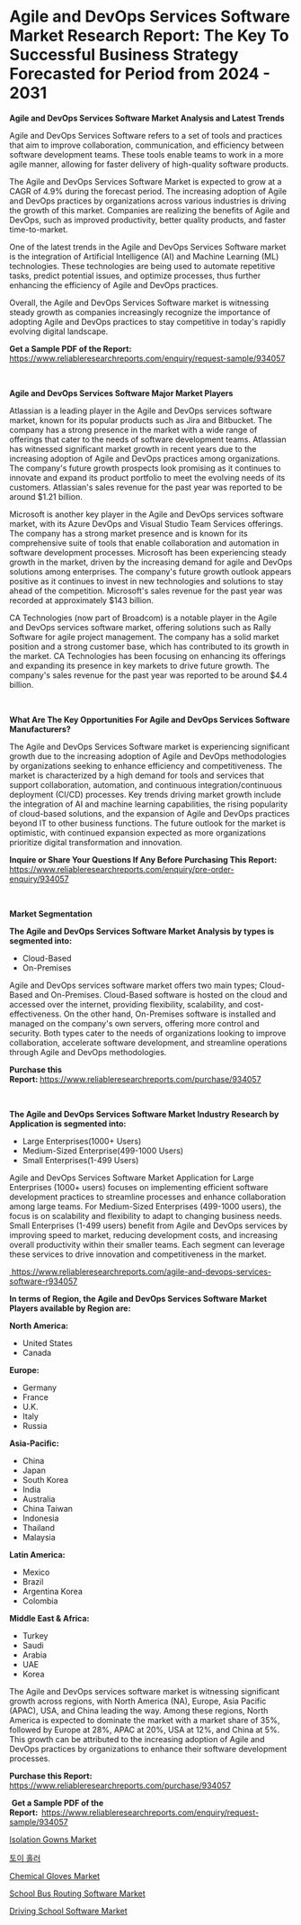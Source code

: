 <p><h1>Agile and DevOps Services Software Market Research Report: The Key To Successful Business Strategy Forecasted for Period from 2024 - 2031</h1></p><p><strong>Agile and DevOps Services Software Market Analysis and Latest Trends</strong></p>
<p><p>Agile and DevOps Services Software refers to a set of tools and practices that aim to improve collaboration, communication, and efficiency between software development teams. These tools enable teams to work in a more agile manner, allowing for faster delivery of high-quality software products.</p><p>The Agile and DevOps Services Software Market is expected to grow at a CAGR of 4.9% during the forecast period. The increasing adoption of Agile and DevOps practices by organizations across various industries is driving the growth of this market. Companies are realizing the benefits of Agile and DevOps, such as improved productivity, better quality products, and faster time-to-market.</p><p>One of the latest trends in the Agile and DevOps Services Software market is the integration of Artificial Intelligence (AI) and Machine Learning (ML) technologies. These technologies are being used to automate repetitive tasks, predict potential issues, and optimize processes, thus further enhancing the efficiency of Agile and DevOps practices.</p><p>Overall, the Agile and DevOps Services Software market is witnessing steady growth as companies increasingly recognize the importance of adopting Agile and DevOps practices to stay competitive in today's rapidly evolving digital landscape.</p></p>
<p><strong>Get a Sample PDF of the Report:&nbsp;</strong> <a href="https://www.reliableresearchreports.com/enquiry/request-sample/934057">https://www.reliableresearchreports.com/enquiry/request-sample/934057</a></p>
<p>&nbsp;</p>
<p><strong>Agile and DevOps Services Software Major Market Players</strong></p>
<p><p>Atlassian is a leading player in the Agile and DevOps services software market, known for its popular products such as Jira and Bitbucket. The company has a strong presence in the market with a wide range of offerings that cater to the needs of software development teams. Atlassian has witnessed significant market growth in recent years due to the increasing adoption of Agile and DevOps practices among organizations. The company's future growth prospects look promising as it continues to innovate and expand its product portfolio to meet the evolving needs of its customers. Atlassian's sales revenue for the past year was reported to be around $1.21 billion.</p><p>Microsoft is another key player in the Agile and DevOps services software market, with its Azure DevOps and Visual Studio Team Services offerings. The company has a strong market presence and is known for its comprehensive suite of tools that enable collaboration and automation in software development processes. Microsoft has been experiencing steady growth in the market, driven by the increasing demand for agile and DevOps solutions among enterprises. The company's future growth outlook appears positive as it continues to invest in new technologies and solutions to stay ahead of the competition. Microsoft's sales revenue for the past year was recorded at approximately $143 billion.</p><p>CA Technologies (now part of Broadcom) is a notable player in the Agile and DevOps services software market, offering solutions such as Rally Software for agile project management. The company has a solid market position and a strong customer base, which has contributed to its growth in the market. CA Technologies has been focusing on enhancing its offerings and expanding its presence in key markets to drive future growth. The company's sales revenue for the past year was reported to be around $4.4 billion.</p></p>
<p>&nbsp;</p>
<p><strong>What Are The Key Opportunities For Agile and DevOps Services Software Manufacturers?</strong></p>
<p><p>The Agile and DevOps Services Software market is experiencing significant growth due to the increasing adoption of Agile and DevOps methodologies by organizations seeking to enhance efficiency and competitiveness. The market is characterized by a high demand for tools and services that support collaboration, automation, and continuous integration/continuous deployment (CI/CD) processes. Key trends driving market growth include the integration of AI and machine learning capabilities, the rising popularity of cloud-based solutions, and the expansion of Agile and DevOps practices beyond IT to other business functions. The future outlook for the market is optimistic, with continued expansion expected as more organizations prioritize digital transformation and innovation.</p></p>
<p><strong>Inquire or Share Your Questions If Any Before Purchasing This Report:</strong> <a href="https://www.reliableresearchreports.com/enquiry/pre-order-enquiry/934057">https://www.reliableresearchreports.com/enquiry/pre-order-enquiry/934057</a></p>
<p>&nbsp;</p>
<p><strong>Market Segmentation</strong></p>
<p><strong>The Agile and DevOps Services Software Market Analysis by types is segmented into:</strong></p>
<p><ul><li>Cloud-Based</li><li>On-Premises</li></ul></p>
<p><p>Agile and DevOps services software market offers two main types; Cloud-Based and On-Premises. Cloud-Based software is hosted on the cloud and accessed over the internet, providing flexibility, scalability, and cost-effectiveness. On the other hand, On-Premises software is installed and managed on the company's own servers, offering more control and security. Both types cater to the needs of organizations looking to improve collaboration, accelerate software development, and streamline operations through Agile and DevOps methodologies.</p></p>
<p><strong>Purchase this Report:&nbsp;</strong><a href="https://www.reliableresearchreports.com/purchase/934057">https://www.reliableresearchreports.com/purchase/934057</a></p>
<p>&nbsp;</p>
<p><strong>The Agile and DevOps Services Software Market Industry Research by Application is segmented into:</strong></p>
<p><ul><li>Large Enterprises(1000+ Users)</li><li>Medium-Sized Enterprise(499-1000 Users)</li><li>Small Enterprises(1-499 Users)</li></ul></p>
<p><p>Agile and DevOps Services Software Market Application for Large Enterprises (1000+ users) focuses on implementing efficient software development practices to streamline processes and enhance collaboration among large teams. For Medium-Sized Enterprises (499-1000 users), the focus is on scalability and flexibility to adapt to changing business needs. Small Enterprises (1-499 users) benefit from Agile and DevOps services by improving speed to market, reducing development costs, and increasing overall productivity within their smaller teams. Each segment can leverage these services to drive innovation and competitiveness in the market.</p></p>
<p><a href="https://www.reliableresearchreports.com/agile-and-devops-services-software-r934057">&nbsp;https://www.reliableresearchreports.com/agile-and-devops-services-software-r934057</a></p>
<p><strong>In terms of Region, the Agile and DevOps Services Software Market Players available by Region are:</strong></p>
<p>
    <p> <strong> North America: </strong>
        <ul>
            <li>United States</li>
            <li>Canada</li>
        </ul>
        </p> 
    <p> <strong> Europe: </strong>
        <ul>
            <li>Germany</li>
            <li>France</li>
            <li>U.K.</li>
            <li>Italy</li>
            <li>Russia</li>
        </ul>
        </p> 
    <p> <strong> Asia-Pacific: </strong>
        <ul>
            <li>China</li>
            <li>Japan</li>
            <li>South Korea</li>
            <li>India</li>
            <li>Australia</li>
            <li>China Taiwan</li>
            <li>Indonesia</li>
            <li>Thailand</li>
            <li>Malaysia</li>
        </ul>
        </p> 
    <p> <strong> Latin America: </strong>
        <ul>
            <li>Mexico</li>
            <li>Brazil</li>
            <li>Argentina Korea</li>
            <li>Colombia</li>
        </ul>
        </p> 
    <p> <strong> Middle East & Africa: </strong>
        <ul>
            <li>Turkey</li>
            <li>Saudi</li>
            <li>Arabia</li>
            <li>UAE</li>
            <li>Korea</li>
        </ul>
    </p>
    </p>
<p><p>The Agile and DevOps services software market is witnessing significant growth across regions, with North America (NA), Europe, Asia Pacific (APAC), USA, and China leading the way. Among these regions, North America is expected to dominate the market with a market share of 35%, followed by Europe at 28%, APAC at 20%, USA at 12%, and China at 5%. This growth can be attributed to the increasing adoption of Agile and DevOps practices by organizations to enhance their software development processes.</p></p>
<p><strong>Purchase this Report: </strong><a href="https://www.reliableresearchreports.com/purchase/934057">https://www.reliableresearchreports.com/purchase/934057</a></p>
<p>&nbsp;<strong>Get a Sample PDF of the Report:&nbsp;&nbsp;</strong><a href="https://www.reliableresearchreports.com/enquiry/request-sample/934057">https://www.reliableresearchreports.com/enquiry/request-sample/934057</a></p>
<p><strong></strong></p>
<p><p><a href="https://www.linkedin.com/pulse/isolation-gowns-market-comprehensive-assessment-type-application-mdl5e">Isolation Gowns Market</a></p><p><a href="https://github.com/chupp85/Market-Research-Report-List-1/blob/main/136560754320.md">토이 홀러</a></p><p><a href="https://www.linkedin.com/pulse/chemical-gloves-market-exploring-share-trends-future-0s8xf">Chemical Gloves Market</a></p><p><a href="https://github.com/kosella/Market-Research-Report-List-3/blob/main/school-bus-routing-software-market.md">School Bus Routing Software Market</a></p><p><a href="https://github.com/kufem1/Market-Research-Report-List-2/blob/main/driving-school-software-market.md">Driving School Software Market</a></p></p>